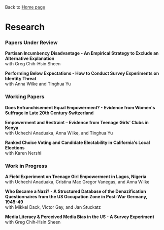 Back to [Home page](/README.md)

# Research

### Papers Under Review

**Partisan Incumbency Disadvantage - An Empirical Strategy to Exclude an Alternative Explanation** <br>
with Greg Chih-Hsin Sheen

**Performing Below Expectations - How to Conduct Survey Experiments on Identity Threat** <br>
with Anna Wilke and Tinghua Yu

### Working Papers

**Does Enfranchisement Equal Empowerment? - Evidence from Women's Suffrage in Late 20th Century Switzerland**

**Empowerment and Restraint – Evidence from Teenage Girls’ Clubs in Kenya** <br>
with Uchechi Anaduaka, Anna Wilke, and Tinghua Yu

**Ranked Choice Voting and Candidate Electability in California's Local Elections** <br>
with Karen Nershi

### Work in Progress

**A Field Experiment on Teenage Girl Empowerment in Lagos, Nigeria** <br>
with Uchechi Anaduaka, Cristina Mac Gregor Vanegas, and Anna Wilke

**Who Became a Nazi? - A Structured Database of the Denazification Questionnaires from the US Occupation Zone in Post-War Germany, 1945-49** <br> 
with Mikkel Dack, Victor Gay, and Jan Stuckatz

**Media Literacy & Perceived Media Bias in the US - A Survey Experiment** <br> 
with Greg Chih-Hsin Sheen
